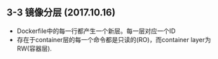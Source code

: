  ## 3-3 镜像分层 (2017.10.16)
 * Dockerfile中的每一行都产生一个新层。每一层对应一个ID
 * 存在于container层的每一个命令都是只读的(RO)，而container layer为 RW(容器层).